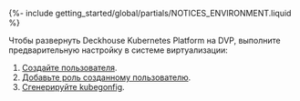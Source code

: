 {%- include getting_started/global/partials/NOTICES_ENVIRONMENT.liquid %}

Чтобы развернуть Deckhouse Kubernetes Platform на DVP, выполните предварительную настройку в системе виртуализации:

1. [Создайте пользователя](/products/kubernetes-platform/documentation/v1/modules/cloud-provider-dvp/environment.html#создание-пользователя).
1. [Добавьте роль созданному пользователю](/products/kubernetes-platform/documentation/v1/modules/cloud-provider-dvp/environment.html#добавление-роли).
1. [Сгенерируйте kubegonfig](/products/kubernetes-platform/documentation/v1/modules/cloud-provider-dvp/environment.html#генерация-kubeconfig).

